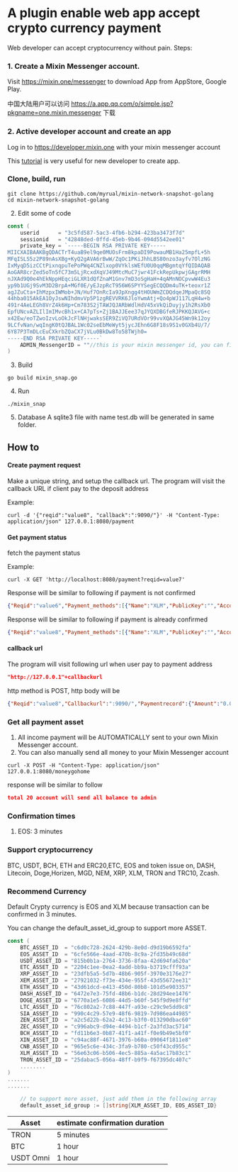 # A plugin enable web app accept crypto currency payment
Web developer can accept cryptocurrency without pain.
Steps:
### 1. Create a Mixin Messenger account.
Visit https://mixin.one/messenger to download App from AppStore, Google Play.

中国大陆用户可以访问 https://a.app.qq.com/o/simple.jsp?pkgname=one.mixin.messenger  下载

### 2. Active developer account and create an app
Log in to https://developer.mixin.one with your mixin messenger account

This [tutorial](https://mixin-network.gitbook.io/mixin-network/mixin-messenger-app/create-bot-account) is very useful for new developer to create app.

### Clone, build, run
```shell
git clone https://github.com/myrual/mixin-network-snapshot-golang
cd mixin-network-snapshot-golang
```

2. Edit some of code
```go
const (
	userid      = "3c5fd587-5ac3-4fb6-b294-423ba3473f7d"
	sessionid   = "42848ded-0ffd-45eb-9b46-094d5542ee01"
	private_key = `-----BEGIN RSA PRIVATE KEY-----
MIICXAIBAAKBgQDACTrT4uaB9el9qe0MUOsFrm8kpaDI9PowauMB1Ha25mpfL+5h
MFqISLS5z2P89nAsXBg+KyQ2gAVA6rBwW/ZqOc1PKiJhhLBS80nzo3ayfv7OlzNG
IxMyqD5izCCtPixnqpuTePoPWq4CNZlxop0VYklsWEfU0U0qqMBgmtqYfQIDAQAB
AoGAR8crZed5oTn5fC73m5LjRcxdXqVJ49MtcMuC7jwr41FckRepUkpwjGAgrRMH
nJXAd9Q0e4hEkNppHEqciGLXR1dQfZnaM1Gnv7mD3oSgHaH+4qAMnNOCpvwW4Eu3
yp9b1UGj9SvM3D2BrpA+MGf0E/yEJzpRcT956W6SPYYSegECQQDm4uTK+teoxr1Z
agJZuCta+IhMzpxIWMob+JN/Huf7OnRcIa9JpXngg4tHOUWmZCDQdqeJMpaQc8SQ
44hba015AkEA1OyJswNIhdmvVp5P1zgREVVRK6JloYwmAtj+Qo4pWJ117LqH4w+b
491r4AeLEGh8VrZ4k6Hp+Cm783S2jTAWJQJARbWdlHdV45xVkQiDuyjy1h2RsXb0
EpfUNcvAZLIlImIMvcBh1x+CA7pTs+Zj1BAJJEee37qJYQXDBGfeRJPKKQJAVG+c
x42Ew/eoTZwoIzvLoOkJcFlNHjwaksSER9ZiVQ7URdVOr99vvXQAJG45Wn9k12oy
9LCfvNan/wqIngK0tQJBAL1Wc02seEbMeWyt5jycJEhn6G8F18s9S1v0GXb4U/7/
6Y87P3TmDLcEuCXkrbZQaCX7jVLu0BkDw8To58TWjh0=	
-----END RSA PRIVATE KEY-----`
	ADMIN_MessengerID = ""//this is your mixin messenger id, you can find your id in contact page.
)
```
3. Build
```shell
go build mixin_snap.go
```
4. Run
```shell
./mixin_snap
```

5. Database
A sqlite3 file with name test.db will be generated in same folder.

## How to 
#### Create payment request

Make a unique string, and setup the callback url. The program will visit the callback URL if client pay to the deposit address

Example:
```shell
curl -d '{"reqid":"value8", "callback":":9090/"}' -H "Content-Type: application/json" 127.0.0.1:8080/payment
```

#### Get payment status
fetch the payment status

Example:
```shell
curl -X GET 'http://localhost:8080/payment?reqid=value7'
```

Response will be similar to following if payment is not confirmed
```json
{"Reqid":"value6","Payment_methods":[{"Name":"XLM","PublicKey":"","AccountName":"GD77JOIFC622O5HXU446VIKGR5A5HMSTAUKO2FSN5CIVWPHXDBGIAG7Y","AccountTag":"dfc6af4e022c3a11"},{"Name":"EOS","PublicKey":"","AccountName":"eoswithmixin","AccountTag":"d457cab41245ca0531f64947d1bb958a"}],"Payment_records":null,"Balance":null}
```
Response will be similar to following if payment is already confirmed
```json
{"Reqid":"value8","Payment_methods":[{"Name":"XLM","PublicKey":"","AccountName":"GD77JOIFC622O5HXU446VIKGR5A5HMSTAUKO2FSN5CIVWPHXDBGIAG7Y","AccountTag":"62d0d256dcf15608"},{"Name":"EOS","PublicKey":"","AccountName":"eoswithmixin","AccountTag":"7481cd36f77953f129c194d3444ae2ff"}],"Payment_records":[{"Amount":"0.1","AssetId":"","created_at":"2019-06-20T02:00:39.650472961Z","snapshot_id":"570233aa-3c91-45cd-a6ec-0e9724165300"},{"Amount":"0.01","AssetId":"6cfe566e-4aad-470b-8c9a-2fd35b49c68d","created_at":"2019-06-20T02:33:50.152539755Z","snapshot_id":"88859d4d-5bee-4fb5-aef6-ac01dc3a43c6"},{"Amount":"0.01","AssetId":"6cfe566e-4aad-470b-8c9a-2fd35b49c68d","created_at":"2019-06-20T02:37:05.870885973Z","snapshot_id":"6530f455-3238-491a-a9c5-bbcb52bcc306"},{"Amount":"0.001","AssetId":"6cfe566e-4aad-470b-8c9a-2fd35b49c68d","created_at":"2019-06-20T02:40:53.251365044Z","snapshot_id":"f2c8a751-3d30-472e-bf76-924787f341b9"},{"Amount":"0.001","AssetId":"6cfe566e-4aad-470b-8c9a-2fd35b49c68d","created_at":"2019-06-20T02:59:28.854380284Z","snapshot_id":"3ebfd5a3-bd29-4e32-bd06-2506bee3da99"},{"Amount":"-0.122","AssetId":"6cfe566e-4aad-470b-8c9a-2fd35b49c68d","created_at":"2019-06-20T03:00:17.249302744Z","snapshot_id":"0bfe6f6b-1ff8-4144-9786-52d6a6459b19"}],"Balance":null}
```

#### callback url 
The program will visit following url when user pay to payment address
```json
"http://127.0.0.1"+callbackurl
```
http method is POST, http body will be
```json
{"Reqid":"value8","Callbackurl":":9090/","Paymentrecord":{"Amount":"0.01","AssetId":"56e63c06-b506-4ec5-885a-4a5ac17b83c1","created_at":"2019-06-20T07:33:06.445471337Z","snapshot_id":"a6603374-509b-4015-a192-c63bfa8def5f"}}
```


### Get all payment asset
1. All income payment will be AUTOMATICALLY sent to your own Mixin Messenger account.
2. You can also manually send all money to your Mixin Messenger account
```shell
curl -X POST -H "Content-Type: application/json" 127.0.0.1:8080/moneygohome
```

response will be similar to follow
```json
total 20 account will send all balance to admin
```

### Confirmation times
1. EOS: 3 minutes

### Support cryptocurrency
BTC, USDT, BCH, ETH and ERC20,ETC, EOS and token issue on, DASH, Litecoin, Doge,Horizen, MGD, NEM, XRP, XLM, TRON and TRC10, Zcash. 

### Recommend Currency

Default Crypty currency is EOS and XLM because transaction can be confirmed in 3 minutes.

You can change the 	default_asset_id_group to support more ASSET.
```go
const (
	BTC_ASSET_ID  = "c6d0c728-2624-429b-8e0d-d9d19b6592fa"
	EOS_ASSET_ID  = "6cfe566e-4aad-470b-8c9a-2fd35b49c68d"
	USDT_ASSET_ID = "815b0b1a-2764-3736-8faa-42d694fa620a"
	ETC_ASSET_ID  = "2204c1ee-0ea2-4add-bb9a-b3719cfff93a"
	XRP_ASSET_ID  = "23dfb5a5-5d7b-48b6-905f-3970e3176e27"
	XEM_ASSET_ID  = "27921032-f73e-434e-955f-43d55672ee31"
	ETH_ASSET_ID  = "43d61dcd-e413-450d-80b8-101d5e903357"
	DASH_ASSET_ID = "6472e7e3-75fd-48b6-b1dc-28d294ee1476"
	DOGE_ASSET_ID = "6770a1e5-6086-44d5-b60f-545f9d9e8ffd"
	LTC_ASSET_ID  = "76c802a2-7c88-447f-a93e-c29c9e5dd9c8"
	SIA_ASSET_ID  = "990c4c29-57e9-48f6-9819-7d986ea44985"
	ZEN_ASSET_ID  = "a2c5d22b-62a2-4c13-b3f0-013290dbac60"
	ZEC_ASSET_ID  = "c996abc9-d94e-4494-b1cf-2a3fd3ac5714"
	BCH_ASSET_ID  = "fd11b6e3-0b87-41f1-a41f-f0e9b49e5bf0"
	XIN_ASSET_ID  = "c94ac88f-4671-3976-b60a-09064f1811e8"
	CNB_ASSET_ID  = "965e5c6e-434c-3fa9-b780-c50f43cd955c"
	XLM_ASSET_ID  = "56e63c06-b506-4ec5-885a-4a5ac17b83c1"
	TRON_ASSET_ID = "25dabac5-056a-48ff-b9f9-f67395dc407c"
	........
)
.......
.......

	// to support more asset, just add them in the following array
	default_asset_id_group := []string{XLM_ASSET_ID, EOS_ASSET_ID}
```
|Asset|estimate confirmation duration|
|-|-|
|TRON| 5 minutes|
|BTC| 1 hour|
|USDT Omni|  1 hour|
